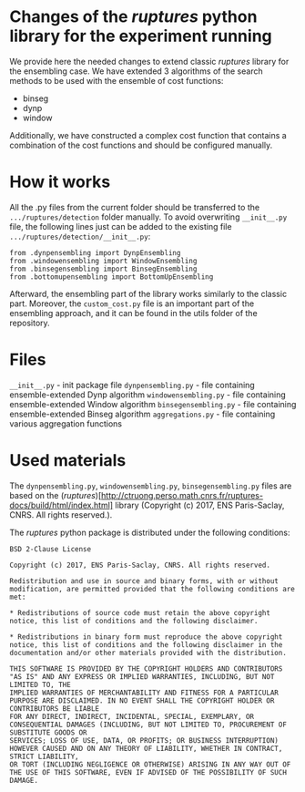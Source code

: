 # Changes of the *ruptures* python library for the experiment running
We provide here the needed changes to extend classic *ruptures* library for the ensembling case.
We have extended 3 algorithms of the search methods to be used with the ensemble of cost functions:
- binseg
- dynp
- window

Additionally, we have constructed a complex cost function that contains a combination of the cost functions and should be configured manually.

# How it works
All the .py files from the current folder should be transferred to the `.../ruptures/detection` folder manually.
To avoid overwriting `__init__.py` file, the following lines just can be added to the existing file `.../ruptures/detection/__init__.py`:
```
from .dynpensembling import DynpEnsembling
from .windowensembling import WindowEnsembling
from .binsegensembling import BinsegEnsembling
from .bottomupensembling import BottomUpEnsembling
```

Afterward, the ensembling part of the library works similarly to the classic part.
Moreover, the `custom_cost.py` file is an important part of the ensembling approach, and it can be found in the utils folder of the repository.

# Files
`__init__.py` - init package file
`dynpensembling.py` - file containing ensemble-extended Dynp algorithm
`windowensembling.py` - file containing ensemble-extended Window algorithm
`binsegensembling.py` - file containing ensemble-extended Binseg algorithm
`aggregations.py` - file containing various aggregation functions

# Used materials

The `dynpensembling.py`, `windowensembling.py`, `binsegensembling.py` files are based on the (*ruptures*)[http://ctruong.perso.math.cnrs.fr/ruptures-docs/build/html/index.html] library (Copyright (c) 2017, ENS Paris-Saclay, CNRS. All rights reserved.).

The *ruptures* python package is distributed under the following conditions:
```
BSD 2-Clause License

Copyright (c) 2017, ENS Paris-Saclay, CNRS. All rights reserved.

Redistribution and use in source and binary forms, with or without modification, are permitted provided that the following conditions are met:

* Redistributions of source code must retain the above copyright notice, this list of conditions and the following disclaimer.

* Redistributions in binary form must reproduce the above copyright notice, this list of conditions and the following disclaimer in the documentation and/or other materials provided with the distribution.

THIS SOFTWARE IS PROVIDED BY THE COPYRIGHT HOLDERS AND CONTRIBUTORS "AS IS" AND ANY EXPRESS OR IMPLIED WARRANTIES, INCLUDING, BUT NOT LIMITED TO, THE
IMPLIED WARRANTIES OF MERCHANTABILITY AND FITNESS FOR A PARTICULAR PURPOSE ARE DISCLAIMED. IN NO EVENT SHALL THE COPYRIGHT HOLDER OR CONTRIBUTORS BE LIABLE
FOR ANY DIRECT, INDIRECT, INCIDENTAL, SPECIAL, EXEMPLARY, OR CONSEQUENTIAL DAMAGES (INCLUDING, BUT NOT LIMITED TO, PROCUREMENT OF SUBSTITUTE GOODS OR
SERVICES; LOSS OF USE, DATA, OR PROFITS; OR BUSINESS INTERRUPTION) HOWEVER CAUSED AND ON ANY THEORY OF LIABILITY, WHETHER IN CONTRACT, STRICT LIABILITY,
OR TORT (INCLUDING NEGLIGENCE OR OTHERWISE) ARISING IN ANY WAY OUT OF THE USE OF THIS SOFTWARE, EVEN IF ADVISED OF THE POSSIBILITY OF SUCH DAMAGE.
```
